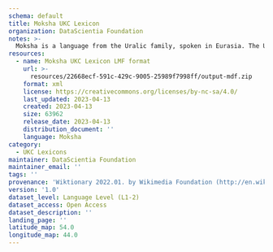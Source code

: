 ```yaml
---
schema: default
title: Moksha UKC Lexicon
organization: DataScientia Foundation
notes: >-
  Moksha is a language from the Uralic family, spoken in Eurasia. The UKC Lexicon of Moksha is represented as a lexico-semantic network. It consists of words, word senses, synsets, as well as sense-level and synset-level relationships.
resources:
  - name: Moksha UKC Lexicon LMF format
    url: >-
      resources/22668ecf-591c-429c-9005-25989f7998ff/output-mdf.zip
    format: xml
    license: https://creativecommons.org/licenses/by-nc-sa/4.0/
    last_updated: 2023-04-13
    created: 2023-04-13
    size: 63962
    release_date: 2023-04-13
    distribution_document: ''
    language: Moksha
category:
  - UKC Lexicons
maintainer: DataScientia Foundation
maintainer_email: ''
tags: ''
provenance: 'Wiktionary 2022.01. by Wikimedia Foundation (http://en.wiktionary.org); CogNet 2.1 by Khuyagbaatar Batsuren, National University of Mongolia (http://cognet.ukc.disi.unitn.it); UniMet: Universal Metonymy 1.0 by Temuulen Khishigsuren and Gábor Bella (http://ukc.disi.unitn.it/index.php/metonymy/); MorphyNet 2.0 by Gábor Bella and Khuyagbaatar Batsuren (http://ukc.disi.unitn.it/index.php/morphynet/); Antonymy 1.0 by Gábor Bella (http://ukc.datascientia.eu); NorthEuraLex 0.9 by Johannes Dellert and Gerhard Jäger, Eberhard Karls Universität Tübingen (http://northeuralex.org/); Princeton WordNet 2.1 by Princeton University (https://wordnet.princeton.edu)'
version: '1.0'
dataset_level: Language Level (L1-2)
dataset_access: Open Access
dataset_description: ''
landing_page: ''
latitude_map: 54.0
longitude_map: 44.0
---
```

